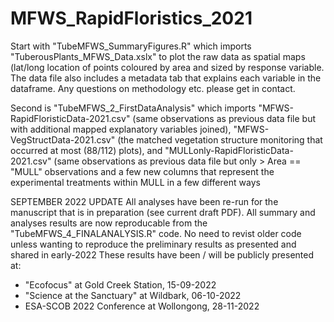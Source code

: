 # MFWS_RapidFloristics_2021

Start with "TubeMFWS_SummaryFigures.R" which imports "TuberousPlants_MFWS_Data.xslx" to plot the raw data as spatial maps (lat/long location of points coloured by area and sized by response variable. The data file also includes a metadata tab that explains each variable in the dataframe. Any questions on methodology etc. please get in contact.

Second is "TubeMFWS_2_FirstDataAnalysis" which imports "MFWS-RapidFloristicData-2021.csv" (same observations as previous data file but with additional mapped explanatory variables joined), "MFWS-VegStructData-2021.csv" (the matched vegetation structure monitoring that occurred at most (88/112) plots), and "MULLonly-RapidFloristicData-2021.csv" (same observations as previous data file but only > Area == "MULL" observations and a few new columns that represent the experimental treatments within MULL in a few different ways

SEPTEMBER 2022 UPDATE
All analyses have been re-run for the manuscript that is in preparation (see current draft PDF). 
All summary and analyses results are now reproducable from the "TubeMFWS_4_FINALANALYSIS.R" code. No need to revist older code unless wanting to reproduce the preliminary results as presented and shared in early-2022
These results have been / will be publicly presented at:
- "Ecofocus" at Gold Creek Station, 15-09-2022
- "Science at the Sanctuary" at Wildbark, 06-10-2022
- ESA-SCOB 2022 Conference at Wollongong, 28-11-2022
